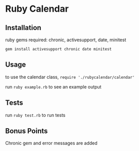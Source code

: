 # Ruby Calendar

## Installation

ruby gems required: chronic, activesupport, date, minitest

`gem install activesupport chronic date minitest`

## Usage

to use the calendar class, `require './rubycalendar/calendar'`

run `ruby example.rb` to see an example output

## Tests

run `ruby test.rb` to run tests

## Bonus Points

Chronic gem and error messages are added



